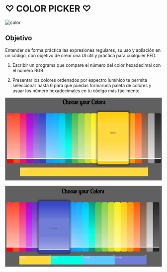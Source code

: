 # ♡ COLOR PICKER ♡
![color](https://user-images.githubusercontent.com/32860297/38586277-cf14c5e8-3ce2-11e8-8aaa-51662ba065a8.jpg)

## Objetivo

Entender de forma práctica las expresiones regulares, su uso y apliación en un código, con objetivo de crear una UI útil y práctica para cualquier FED.

1. Escribir un programa que compare el número del color hexadecimal con el número RGB.

2. Presentar los colores ordenados por espectro lumínico  te permita seleccionar hasta 6 para que puedas formaruna paleta de colores y usuar los número hexadecimales en tu código más fácilmente.

![1.jpg](assets/images/1.jpg)

![2.jpg](assets/images/2.jpg)
